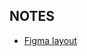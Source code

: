 ## NOTES

- [Figma layout](https://www.figma.com/design/Dpix6oZH9Xp5apJJVF68xJ/BEWEAR%C2%AE--Bootcamp-?node-id=2001-335&p=f&t=2HKfVsZ0UJBfigny-0)
